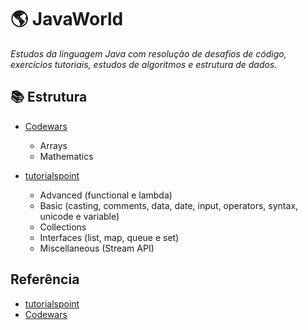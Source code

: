 # 🌎 JavaWorld

*Estudos da linguagem Java com resolução de desafios de código, exercícios tutoriais, estudos de algoritmos e estrutura de dados.*


## 📚 Estrutura

- [Codewars](/src/codewars/fundamentals/)
    - Arrays
    - Mathematics

- [tutorialspoint](/src/edu/tutorialspoint/)
    - Advanced (functional e lambda)
    - Basic (casting, comments, data, date, input, operators, syntax, unicode e variable)
    - Collections
    - Interfaces (list, map, queue e set)
    - Miscellaneous (Stream API)


## Referência

 - [tutorialspoint](https://www.tutorialspoint.com/java/index.htm)
 - [Codewars](https://www.codewars.com/users/sign_in)